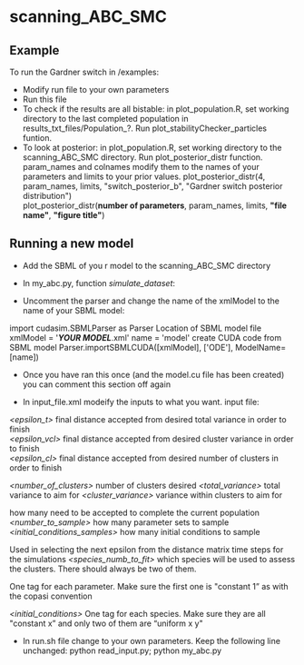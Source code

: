 scanning_ABC_SMC
================

Example
-------
 
To run the Gardner switch in /examples:
-   Modify run file to your own parameters
-   Run this file
-   To check if the results are all bistable: in plot_population.R, set working directory to the last completed population in results_txt_files/Population_?. Run plot_stabilityChecker_particles funtion.
-   To look at posterior: in plot_population.R, set working directory to the scanning_ABC_SMC directory. Run plot_posterior_distr function. param_names and colnames modify them to the names of your parameters and limits to your prior values.
     plot_posterior_distr(4, param_names, limits, "switch_posterior_b", "Gardner switch posterior distribution")  
     plot_posterior_distr(**number of parameters**, param_names, limits, **"file name"**, **"figure title"**)  

Running a new model
--------------------
-   Add the SBML of you r model to the scanning_ABC_SMC directory
-   In my_abc.py, function *simulate_dataset*: 
   
-   Uncomment the parser and change the name of the xmlModel to the name of your SBML model:

import cudasim.SBMLParser as Parser
Location of SBML model file
xmlModel = '___YOUR MODEL___.xml'
name = 'model'
create CUDA code from SBML model
Parser.importSBMLCUDA([xmlModel], ['ODE'], ModelName=[name])
 
-   Once you have ran this once (and the model.cu file has been created) you can comment this section off again
 
-   In input_file.xml modeify the inputs to what you want. 
input file:

*<epsilon_t>* final distance accepted from desired total variance in order to finish  
*<epsilon_vcl>* final distance accepted from desired cluster variance in order to finish  
*<epsilon_cl>* final distance accepted from desired number of clusters in order to finish  

*<number_of_clusters>* number of clusters desired
*<total_variance>* total variance to aim for
*<cluster_variance>* variance within clusters to aim for

*<particles>* how many need to be accepted to complete the current population
*<number_to_sample>* how many parameter sets to sample
*<initial_conditions_samples>* how many initial conditions to sample  

*<alpha>* Used in selecting the next epsilon from the distance matrix
*<times>* time steps for the simulations
*<species_numb_to_fit>* which species will be used to assess the clusters. There should always be two of them.

*<parameters>* One tag for each parameter. Make sure the first one is "constant 1” as with the copasi convention

*<initial_conditions>* One tag for each species. Make sure they are all "constant x” and only two of them are “uniform x y"
-   In run.sh file change to your own parameters. Keep the following line unchanged: 
    python read_input.py; python my_abc.py
    